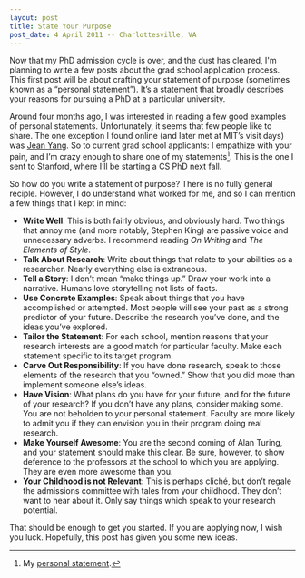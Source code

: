```yaml
---
layout: post
title: State Your Purpose
post_date: 4 April 2011 -- Charlottesville, VA
---
```


Now that my PhD admission cycle is over, and the dust has cleared, I'm planning
to write a few posts about the grad school application process. This
first post will be about crafting your statement of purpose (sometimes
known as a “personal statement”). It’s a statement that broadly
describes your reasons for pursuing a PhD at a particular university.

Around four months ago, I was interested in reading a few good examples
of personal statements. Unfortunately, it seems that few people like to
share. The one exception I found online (and later met at MIT’s visit
days) was [Jean Yang](http://people.csail.mit.edu/jeanyang/). So to
current grad school applicants: I empathize with your pain, and I’m
crazy enough to share one of my statements[^1]. This is the one I
sent to Stanford, where I’ll be starting a CS PhD next fall.

So how do you write a statement of purpose? There is no fully general reciple. 
However, I do understand what worked for me, and so I can
mention a few things that I kept in mind:

-   **Write Well**: This is both fairly obvious, and obviously hard. Two things
     that annoy me (and more notably, Stephen King) are passive voice and
    unnecessary adverbs. I recommend reading *On Writing* and *The
    Elements of Style*.
-   **Talk About Research**: Write about things that relate to your
    abilities as a researcher. Nearly everything else is extraneous.
-   **Tell a Story**: I don't mean “make things up.” Draw your work
    into a narrative.
    Humans love storytelling not lists of
    facts.
-   **Use Concrete Examples**: Speak about things that you have
    accomplished or attempted. Most people will see your past as a
    strong predictor of your future. Describe the research you’ve done,
    and the ideas you’ve explored.
-   **Tailor the Statement**: For each school, mention reasons that your
    research interests are a good match for particular faculty. Make
    each statement specific to its target program.
-   **Carve Out Responsibility**: If you have done research, speak to
    those elements of the research that you “owned.” Show that you did
    more than implement someone else’s ideas.
-   **Have Vision**: What plans do you have for your future, and for the
    future of your research? If you don’t have any plans, consider
    making some. You are not beholden to your personal statement.
    Faculty are more likely to admit you if they can
    envision you in their program doing real research.
-   **Make Yourself Awesome**: You are the second coming of Alan Turing,
    and your statement should make this clear. Be sure, however, to show
    deference to the professors at the school to which you are applying.
    They are even more awesome than you.
-   **Your Childhood is not Relevant**: This is perhaps cliché, but
    don’t regale the admissions committee with tales from your
    childhood. They don’t want to hear about it. Only say things which
    speak to your research potential.

That should be enough to get you started. If you are applying now, I wish you luck. Hopefully,
this post has given you some new ideas.

[^1]: My [personal statement](/resources/stanford.pdf).
